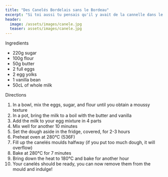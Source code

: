 ```yaml
---
title: "Des Canelés Bordelais sans le Bordeau"
excerpt: "Si toi aussi tu pensais qu'il y avait de la cannelle dans le canelé"
header:
  image: /assets/images/canele.jpg
  teaser: assets/images/canele.jpg
---
```

Ingredients

* 220g sugar
* 100g flour
* 50g butter
* 2 full eggs
* 2 egg yolks
* 1 vanilla bean
* 50cL of whole milk

Directions

1. In a bowl, mix the eggs, sugar, and flour until you obtain a moussy texture
2. In a pot, bring the milk to a boil with the butter and vanilla
3. Add the milk to your egg mixture in 4 parts
4. Mix well for another 10 minutes
5. Set the dough aside in the fridge, covered, for 2-3 hours
6. Preheat oven at 280°C (536F)
7. Fill up the canelés moulds halfway (if you put too much dough, it will overflow)
8. Bake at 280°C for 7 minutes 
9. Bring down the heat to 180°C and bake for another hour
10. Your canelés should be ready, you can now remove them from the mould and indulge!  
